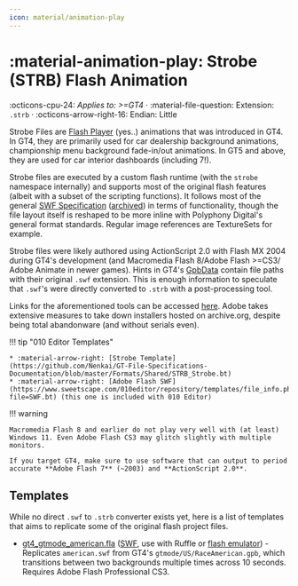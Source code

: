 ```yaml
---
icon: material/animation-play
---
```


# :material-animation-play: Strobe (STRB) Flash Animation

:octicons-cpu-24: *Applies to: >=GT4* · :material-file-question: Extension: `.strb` · :octicons-arrow-right-16: Endian: Little

Strobe Files are [Flash Player](https://en.wikipedia.org/wiki/Adobe_Flash_Player) (yes..) animations that was introduced in GT4. In GT4, they are primarily used for car dealership background animations, championship menu background fade-in/out animations. In GT5 and above, they are used for car interior dashboards (including 7!).

Strobe files are executed by a custom flash runtime (with the `strobe` namespace internally) and supports most of the original flash features (albeit with a subset of the scripting functions). It follows most of the general [SWF Specification](https://open-flash.github.io/mirrors/swf-spec-19.pdf) ([archived](https://web.archive.org/web/20250404201814/https://open-flash.github.io/mirrors/swf-spec-19.pdf)) in terms of functionality, though the file layout itself is reshaped to be more inline with Polyphony Digital's general format standards. Regular image references are TextureSets for example.

Strobe files were likely authored using ActionScript 2.0 with Flash MX 2004 during GT4's development (and Macromedia Flash 8/Adobe Flash >=CS3/ Adobe Animate in newer games). Hints in GT4's [GpbData](adhoc/gpb_gpbdata.md) contain file paths with their original `.swf` extension. This is enough information to speculate that `.swf`'s were directly converted to `.strb` with a post-processing tool.

Links for the aforementioned tools can be accessed [here](https://www.reddit.com/r/flash/comments/1i77raq/official_direct_download_links_for_flash_cs3_to/). Adobe takes extensive measures to take down installers hosted on archive.org, despite being total abandonware (and without serials even).

!!! tip "010 Editor Templates"

    * :material-arrow-right: [Strobe Template](https://github.com/Nenkai/GT-File-Specifications-Documentation/blob/master/Formats/Shared/STRB_Strobe.bt)
    * :material-arrow-right: [Adobe Flash SWF](https://www.sweetscape.com/010editor/repository/templates/file_info.php?file=SWF.bt) (this one is included with 010 Editor)

!!! warning

    Macromedia Flash 8 and earlier do not play very well with (at least) Windows 11. Even Adobe Flash CS3 may glitch slightly with multiple monitors.

    If you target GT4, make sure to use software that can output to period accurate **Adobe Flash 7** (~2003) and **ActionScript 2.0**.

## Templates

While no direct `.swf` to `.strb` converter exists yet, here is a list of templates that aims to replicate some of the original flash project files.

* [gt4_gtmode_american.fla](resources/gt4_gtmode_american.fla) ([SWF](resources/gt4_gtmode_american.swf), use with Ruffle or [flash emulator](https://flashplayer.fullstacks.net/?kind=Flash_Emulator)) - Replicates `american.swf` from GT4's `gtmode/US/RaceAmerican.gpb`, which transitions between two backgrounds multiple times across 10 seconds. Requires Adobe Flash Professional CS3.